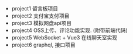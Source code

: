 - project1   留言板项目
- project2   支付宝支付项目
- project3   模拟网盘api项目
- project4   OSS上传、评论功能实现. (附带前端代码)
- project5   WebSocket + Vue3 在线聊天室实现
- project6   graphql, 接口项目
